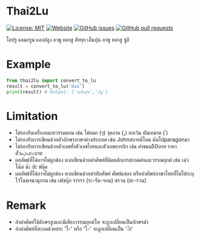 # Thai2Lu 

[![License: MIT](https://img.shields.io/badge/license-MIT-blue)](LICENSE)
[![Website](https://img.shields.io/website?url=https://lang.tanukiraccoon.com/thai2lu/)](https://lang.tanukiraccoon.com/thai2lu/)
[![GitHub issues](https://img.shields.io/github/issues/tanukiraccoon/thai2lu)](https://github.com/tanukiraccoon/thai2lu/issues)
[![GitHub pull requests](https://img.shields.io/github/issues-pr/tanukiraccoon/thai2lu)](https://github.com/tanukiraccoon/thai2lu/pulls)

โลปรู แลมกรูม แลงปลูง ลาพู หลาสู ลัยทุย เล็นปุน ลาพู หลาสู ซูลี

# Example

```python
from thai2lu import convert_to_lu
result = convert_to_lu('ฝันดี')
print(result) # Output: ['หลันฝุน','ลีดู']
```
# Limitation

- ไม่รองรับเครื่องหมายวรรคตอน เช่น ไม้ยมก (ๆ) จุลภาค (,) ยกเว้น ทัณฑฆาต ( ์)
- ไม่รองรับการเขียนด้วยตัวอักษรภาษาต่างประเทศ เช่น Johnสบายดีไหม ฉันไปparagonมา
- ไม่รองรับการเขียนด้วยตัวเลขทั้งตัวเลขไทยและตัวเลขอารบิก เช่น ค่าขนม50บาท ราคาตั๋ว๑,๒๕๐บาท
- ผลลัพธ์ที่ได้อาจไม่ถูกต้อง หากเขียนด้วยคำศัพท์ที่ผิดหลักการสะกดคำและวรรณยุกต์ เช่น เด๋ว โน๊ต น๊ะ ป่ะ ฟลุ๊ค
- ผลลัพธ์ที่ได้อาจไม่ถูกต้อง หากเขียนด้วยคำทับศัพท์ ศัพท์แสลง หรือคำศัพท์ภาษาไทยที่ไม่ได้ระบุไว้ในพจนานุกรม เช่น เฟซบุ๊ก รรรรร (ระ-รัน-รอน) สรวน (สะ-รวน)

# Remark
- ถ้าคำศัพท์ใช้อักษรสูงและมีเสียงวรรณยุกต์โท จะถูกเปลี่ยนเป็นอักษรต่ำ
- ถ้าคำศัพท์ที่สะกดด้วยสระ 'ไ-' หรือ 'ใ-' จะถูกเปลี่ยนเป็น '-ัย'


